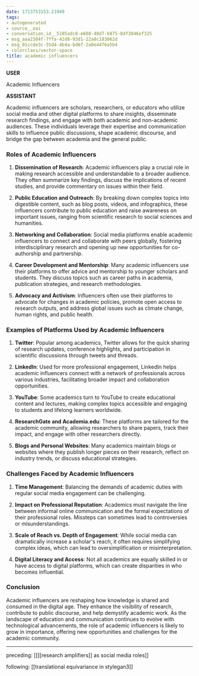 ```yaml
---
date: 1713753153.21949
tags:
- autogenerated
- source__oai
- conversation_id__5105adc8-e608-40d7-b875-84f3846ef325
- msg_aaa2384f-7ffa-42d8-93d1-22a8c183062d
- msg_01ccde3c-55d4-4b4a-bd6f-2a0e44f6a5b4
- colorclass/vector-space
title: academic influencers
---
```


**USER**

Academic Influencers


**ASSISTANT**

Academic influencers are scholars, researchers, or educators who utilize social media and other digital platforms to share insights, disseminate research findings, and engage with both academic and non-academic audiences. These individuals leverage their expertise and communication skills to influence public discussions, shape academic discourse, and bridge the gap between academia and the general public.

### Roles of Academic Influencers

1. **Dissemination of Research**: Academic influencers play a crucial role in making research accessible and understandable to a broader audience. They often summarize key findings, discuss the implications of recent studies, and provide commentary on issues within their field.

2. **Public Education and Outreach**: By breaking down complex topics into digestible content, such as blog posts, videos, and infographics, these influencers contribute to public education and raise awareness on important issues, ranging from scientific research to social sciences and humanities.

3. **Networking and Collaboration**: Social media platforms enable academic influencers to connect and collaborate with peers globally, fostering interdisciplinary research and opening up new opportunities for co-authorship and partnership.

4. **Career Development and Mentorship**: Many academic influencers use their platforms to offer advice and mentorship to younger scholars and students. They discuss topics such as career paths in academia, publication strategies, and research methodologies.

5. **Advocacy and Activism**: Influencers often use their platforms to advocate for changes in academic policies, promote open access to research outputs, and address global issues such as climate change, human rights, and public health.

### Examples of Platforms Used by Academic Influencers

1. **Twitter**: Popular among academics, Twitter allows for the quick sharing of research updates, conference highlights, and participation in scientific discussions through tweets and threads.

2. **LinkedIn**: Used for more professional engagement, LinkedIn helps academic influencers connect with a network of professionals across various industries, facilitating broader impact and collaboration opportunities.

3. **YouTube**: Some academics turn to YouTube to create educational content and lectures, making complex topics accessible and engaging to students and lifelong learners worldwide.

4. **ResearchGate and Academia.edu**: These platforms are tailored for the academic community, allowing researchers to share papers, track their impact, and engage with other researchers directly.

5. **Blogs and Personal Websites**: Many academics maintain blogs or websites where they publish longer pieces on their research, reflect on industry trends, or discuss educational strategies.

### Challenges Faced by Academic Influencers

1. **Time Management**: Balancing the demands of academic duties with regular social media engagement can be challenging.

2. **Impact on Professional Reputation**: Academics must navigate the line between informal online communication and the formal expectations of their professional roles. Missteps can sometimes lead to controversies or misunderstandings.

3. **Scale of Reach vs. Depth of Engagement**: While social media can dramatically increase a scholar's reach, it often requires simplifying complex ideas, which can lead to oversimplification or misinterpretation.

4. **Digital Literacy and Access**: Not all academics are equally skilled in or have access to digital platforms, which can create disparities in who becomes influential.

### Conclusion

Academic influencers are reshaping how knowledge is shared and consumed in the digital age. They enhance the visibility of research, contribute to public discourse, and help demystify academic work. As the landscape of education and communication continues to evolve with technological advancements, the role of academic influencers is likely to grow in importance, offering new opportunities and challenges for the academic community.


---

preceding: [[[[research amplifiers]] as social media roles]]  


following: [[translational equivariance in stylegan3]]